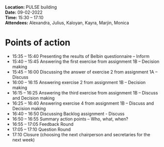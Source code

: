 **Location:** PULSE building\
**Date:** 09-02-2022\
**Time:** 15:30 – 17:10\
**Attendees:** Alexandra, Julius, Kaloyan, Kayra, Marjin, Monica

# Points of action

- 15:35 – 15:40		Presenting the results of Belbin questionnaire  – Inform
- 15:40 – 15:45		Answering the first exercise from assignment 1B – Decision making
- 15:45 – 16:00		Discussing the answer of exercise 2 from assignment 1A – Discuss
- 16:00 – 16:15		Answering exercise 2 from assignment 1B – Decision making
- 16:15 – 16:25		Answering the third exercise from assignment 1B – Discuss and Decision making
- 16:25 – 16:40		Answering exercise 4 from assignment 1B – Discuss and Decision making
- 16:40 – 16:50		Discussing Backlog assignment - Discuss
- 16:50 – 16:55		Summary action points – Who, what, when?
- 16:55 – 17:05		Feedback Round
- 17:05 – 17:10		Question Round
- 17:10			Closure (choosing the next chairperson and secretaries for the next week)